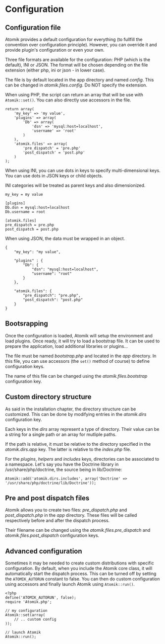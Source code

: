 
# Configuration

## Configuration file

Atomik provides a default configuration for everything (to fullfill the convention
over configuration principle). However, you can override it and provide plugin's
configuration or even your own.

Three file formats are available for the configuration: PHP (which is the default), INI or JSON.
The format will be chosen depending on the file extension (either php, ini or json - in lower case).

The file is by default located in the app directory and named *config*.
This can be changed in *atomik.files.config*. Do NOT specify the extension.

When using PHP, the script can return an array that will be use with `Atomik::set()`.
You can also directly use accessors in the file.
    
    return array(
        'my_key' => 'my value',
        'plugins' => array(
            'Db' => array(
                'dsn' => 'mysql:host=localhost',
                'username' => 'root'
            )
        ),
        'atomik.files' => array(
            'pre_dispatch' = 'pre.php'
            'post_dispatch' = 'post.php'
        )
    );

When using INI, you can use dots in keys to specify multi-dimensional keys. You can use dots
in JSON keys or child objects.

INI categories will be treated as parent keys and also dimensionized.
    
    my_key = my value

    [plugins]
    Db.dsn = mysql:host=localhost
    Db.username = root

    [atomik.files]
    pre_dispatch = pre.php
    post_dispatch = post.php

When using JSON, the data must be wrapped in an object.

    {
	    "my_key": "my value",

	    "plugins" : {
		    "Db": {
			    "dsn": "mysql:host=localhost",
			    "username": "root"
		    }
	    },
	
	    "atomik.files": {
		    "pre_dispatch": "pre.php",
		    "post_dispatch": "post.php"
	    }
    }

## Bootsrapping

Once the configuration is loaded, Atomik will setup the environment and load plugins. Once ready,
it will try to load a bootstrap file. It can be used to prepare the application, load additional
libraries or plugins...

The file must be named *bootstrap.php* and located in the *app* directory.
In this file, you can use accessors (the `set()` method of course)
to define configuration keys.

The name of this file can be changed using the *atomik.files.bootstrap* configuration key.

## Custom directory structure

As said in the installation chapter, the directory structure can be customized.
This can be done by modifying entries in the *atomik.dirs* configuration key.

Each keys in the *dirs* array represent a type of directory. Their value can be a string for
a single path or an array for mutliple paths.

If the path is relative, it must be relative to the directory specified in the
*atomik.dirs.app* key. The latter is relative to the *index.php* file.

For the *plugins*, *helpers* and *includes* keys, directories can be associated to
a namespace. Let's say you have the Doctrine library in /usr/share/php/doctrine, the
source being in lib/Doctrine:

    Atomik::add('atomik.dirs.includes', array('Doctrine' => '/usr/share/php/doctrine/lib/Doctrine'));

## Pre and post dispatch files

Atomik allows you to create two files: *pre\_dispatch.php* and 
*post\_dispatch.php* in the *app* directory. These files
will be called respectively before and after the dispatch process.

Their filename can be changed using the *atomik.files.pre\_dispatch* and
*atomik.files.post\_dispatch* configuration keys.

## Advanced configuration

Sometimes it may be needed to create custom distributions with specific configuration. By default, when you
include the Atomik core class, it will automatically start the dispatch process. This can be turned off
by setting the `ATOMIK_AUTORUN` constant to false. You can then do custom configuration using 
accessors and finally launch Atomik using `Atomik::run()`.

    <?php
    define('ATOMIK_AUTORUN', false);
    require 'Atomik.php';

    // my configuration
    Atomik::set(array(
	    // .. custom config
    ));

    // launch Atomik
    Atomik::run();

